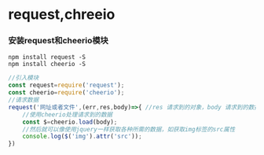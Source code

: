 # request,chreeio
### 安装request和cheerio模块
    npm install request -S
    npm install cheerio -S
```javascript
//引入模块
const request=require('request');
const cheerio=require('cheerio');
//请求数据
request('网址或者文件',(err,res,body)=>{ //res 请求到的对象，body 请求到的数据
    //使用cheerio处理请求到的数据
    const $=cheerio.load(body);
    //然后就可以像使用jquery一样获取各种所需的数据，如获取img标签的src属性
    console.log($('img').attr('src'));
})
```
